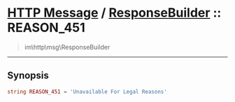 # [HTTP Message](http.md) / [ResponseBuilder](http-ResponseBuilder.md) :: REASON_451
 > im\http\msg\ResponseBuilder
____

## Synopsis
```php
string REASON_451 = 'Unavailable For Legal Reasons'
```
